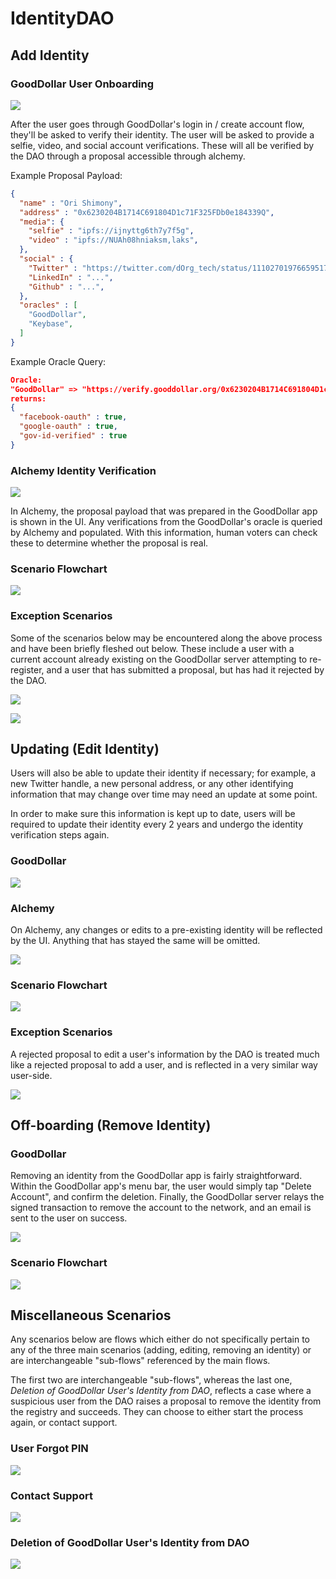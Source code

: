 # IdentityDAO 

## Add Identity

### GoodDollar User Onboarding

![](./docs/img/GoodDollar_Wireframe_Add_Identity.png)

After the user goes through GoodDollar's login in / create account flow, they'll be asked to verify their identity. The user will be asked to provide a selfie, video, and social account verifications. These will all be verified by the DAO through a proposal accessible through alchemy.

Example Proposal Payload:
```json
{
  "name" : "Ori Shimony",
  "address" : "0x6230204B1714C691804D1c71F325FDb0e184339Q", 
  "media": {
    "selfie" : "ipfs://ijnyttg6th7y7f5g",
    "video" : "ipfs://NUAh08hniaksm,laks",
  },
  "social" : {
    "Twitter" : "https://twitter.com/dOrg_tech/status/1110270197665951744",
    "LinkedIn" : "...",
    "Github" : "...",
  },
  "oracles" : [
    "GoodDollar",
    "Keybase",
  ]
}
```

Example Oracle Query:
```json
Oracle:
"GoodDollar" => "https://verify.gooddollar.org/0x6230204B1714C691804D1c71F325FDb0e184339Q"
returns:
{
  "facebook-oauth" : true,
  "google-oauth" : true,
  "gov-id-verified" : true
}
```

### Alchemy Identity Verification

![](./docs/img/Alchemy-Add-Identity.png)

In Alchemy, the proposal payload that was prepared in the GoodDollar app is shown in the UI. Any verifications from the GoodDollar's oracle is queried by Alchemy and populated. With this information, human voters can check these to determine whether the proposal is real. 

### Scenario Flowchart

![](./docs/img/Scenario_Flow_Onboarding_Add_Identity.png)

### Exception Scenarios

Some of the scenarios below may be encountered along the above process and have been briefly fleshed out below. These include a user with a current account already existing on the GoodDollar server attempting to re-register, and a user that has submitted a proposal, but has had it rejected by the DAO.

![](./docs/img/Scenario_Flow_Exception_Existing_User_Attempting_to_Register.png)

![](./docs/img/Scenario_Flow_Exception_User_with_Rejected_Add_Proposal.png)

## Updating (Edit Identity)

Users will also be able to update their identity if necessary; for example, a new Twitter handle, a new personal address, or any other identifying information that may change over time may need an update at some point.

In order to make sure this information is kept up to date, users will be required to update their identity every 2 years and undergo the identity verification steps again.

### GoodDollar

![](./docs/img/GoodDollar_Wireframe_Update_Identity.png)

### Alchemy

On Alchemy, any changes or edits to a pre-existing identity will be reflected by the UI. Anything that has stayed the same will be omitted.

![](./docs/img/Alchemy-Edit-Identity.png)

### Scenario Flowchart

![](./docs/img/Scenario_Flow_Updating_Edit_Identity.png)

### Exception Scenarios

A rejected proposal to edit a user's information by the DAO is treated much like a rejected proposal to add a user, and is reflected in a very similar way user-side.

![](./docs/img/Scenario_Flow_Exception_User_with_Rejected_Edit_Proposal.png)

## Off-boarding (Remove Identity)

### GoodDollar

Removing an identity from the GoodDollar app is fairly straightforward. Within the GoodDollar app's menu bar, the user would simply tap "Delete Account", and confirm the deletion. Finally, the GoodDollar server relays the signed transaction to remove the account to the network, and an email is sent to the user on success.

![](./docs/img/GoodDollar_Wireframe_Delete_Identity.png)

### Scenario Flowchart

![](./docs/img/Scenario_Flow_Offboarding_Delete_Identity.png)

## Miscellaneous Scenarios

Any scenarios below are flows which either do not specifically pertain to any of the three main scenarios (adding, editing, removing an identity) or are interchangeable "sub-flows" referenced by the main flows.

The first two are interchangeable "sub-flows", whereas the last one, *Deletion of GoodDollar User's Identity from DAO*, reflects a case where a suspicious user from the DAO raises a proposal to remove the identity from the registry and succeeds. They can choose to either start the process again, or contact support.

### User Forgot PIN

![](./docs/img/Scenario_Flow_Exception_User_Forgot_PIN.png)

### Contact Support

![](./docs/img/Scenario_Flow_Contact_Support.png)

### Deletion of GoodDollar User's Identity from DAO

![](./docs/img/Scenario_Flow_Exception_DAO_Removes_User.png)
